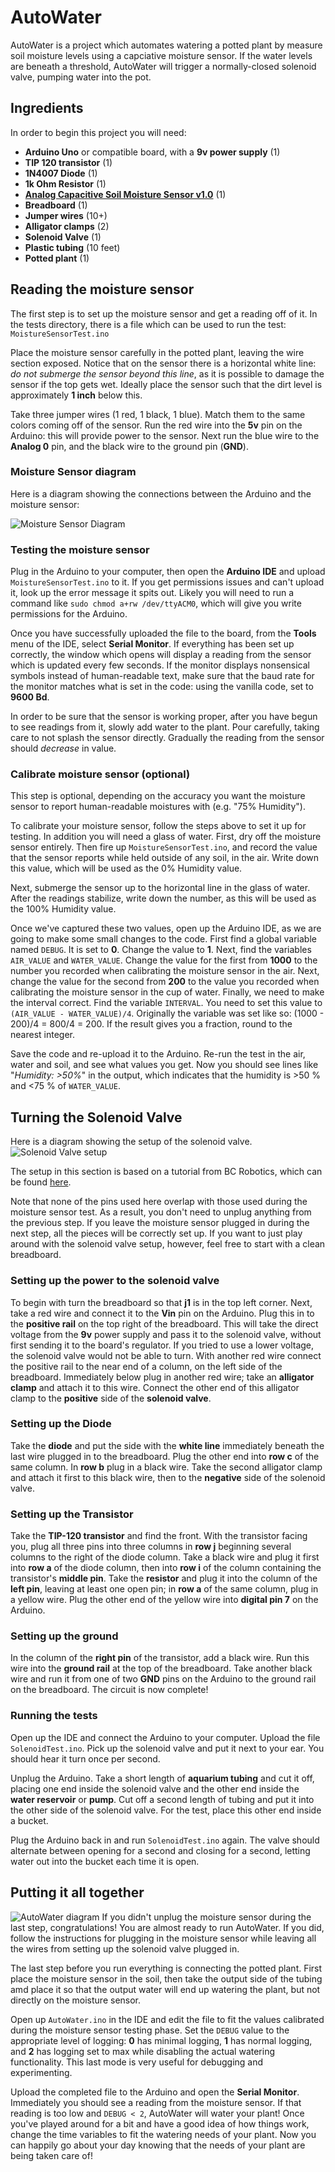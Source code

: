 # AutoWater
AutoWater is a project which automates watering a potted plant by measure soil moisture levels using a capciative moisture sensor. If the water levels are beneath a threshold, AutoWater will trigger a normally-closed solenoid valve, pumping water into the pot.

## Ingredients
In order to begin this project you will need:
- __Arduino Uno__ or compatible board, with a __9v power supply__ (1)
- __TIP 120 transistor__ (1)
- __1N4007 Diode__ (1)
- __1k Ohm Resistor__ (1)
- [__Analog Capacitive Soil Moisture Sensor v1.0__](https://www.dfrobot.com/wiki/index.php/Capacitive_Soil_Moisture_Sensor_SKU:SEN0193) (1)
- __Breadboard__ (1)
- __Jumper wires__ (10+)
- __Alligator clamps__ (2)
- __Solenoid Valve__ (1)
- __Plastic tubing__ (10 feet)
- __Potted plant__ (1)

## Reading the moisture sensor
The first step is to set up the moisture sensor and get a reading off of it.
In the tests directory, there is a file which can be used to run the test: `MoistureSensorTest.ino`

Place the moisture sensor carefully in the potted plant, leaving the wire section exposed. Notice that on the sensor there is a horizontal white line: *do not submerge the sensor beyond this line*, as it is possible to damage the sensor if the top gets wet. Ideally place the sensor such that the dirt level is approximately __1 inch__ below this.

Take three jumper wires (1 red, 1 black, 1 blue). Match them to the same colors coming off of the sensor. Run the red wire into the __5v__ pin on the Arduino: this will provide power to the sensor. Next run the blue wire to the __Analog 0__ pin, and the black wire to the ground pin (__GND__).

### Moisture Sensor diagram
Here is a diagram showing the connections between the Arduino and the moisture sensor:

![Moisture Sensor Diagram](AutoWater/diagrams/MoistureSensorDiagram.png "Moisture Sensor Diagram")

### Testing the moisture sensor
Plug in the Arduino to your computer, then open the __Arduino IDE__ and upload `MoistureSensorTest.ino` to it. If you get permissions issues and can't upload it, look up the error message it spits out. Likely you will need to run a command like `sudo chmod a+rw /dev/ttyACM0`, which will give you write permissions for the Arduino.

Once you have successfully uploaded the file to the board, from the __Tools__ menu of the IDE, select __Serial Monitor__. If everything has been set up correctly, the window which opens will display a reading from the sensor which is updated every few seconds.
If the monitor displays nonsensical symbols instead of human-readable text, make sure that the baud rate for the monitor matches what is set in the code: using the vanilla code, set to __9600 Bd__.

In order to be sure that the sensor is working proper, after you have begun to see readings from it, slowly add water to the plant. Pour carefully, taking care to not splash the sensor directly. Gradually the reading from the sensor should *decrease* in value.

### Calibrate moisture sensor (optional)
This step is optional, depending on the accuracy you want the moisture sensor to report human-readable moistures with (e.g. "75% Humidity").

To calibrate your moisture sensor, follow the steps above to set it up for testing. In addition you will need a glass of water. First, dry off the moisture sensor entirely. Then fire up `MoistureSensorTest.ino`, and record the value that the sensor reports while held outside of any soil, in the air. Write down this value, which will be used as the 0% Humidity value.

Next, submerge the sensor up to the horizontal line in the glass of water. After the readings stabilize, write down the number, as this will be used as the 100% Humidity value.

Once we've captured these two values, open up the Arduino IDE, as we are going to make some small changes to the code. First find a global variable named `DEBUG`. It is set to __0__. Change the value to __1__. Next, find the variables `AIR_VALUE` and `WATER_VALUE`.
Change the value for the first from __1000__ to the number you recorded when calibrating the moisture sensor in the air.
Next, change the value for the second from __200__ to the value you recorded when calibrating the moisture sensor in the cup of water.
Finally, we need to make the interval correct. Find the variable `INTERVAL`. You need to set this value to `(AIR_VALUE - WATER_VALUE)/4`. Originally the variable was set like so: (1000 - 200)/4 = 800/4 = 200. If the result gives you a fraction, round to the nearest integer.

Save the code and re-upload it to the Arduino. Re-run the test in the air, water and soil, and see what values you get. Now you should see lines like "*Humidity: >50%*" in the output, which indicates that the humidity is >50 % and <75 % of `WATER_VALUE`.

## Turning the Solenoid Valve
Here is a diagram showing the setup of the solenoid valve.
![Solenoid Valve setup](AutoWater/diagrams/SolenoidValveDiagram.png "Solenoid Valve setup")

The setup in this section is based on a tutorial from BC Robotics, which can be found [here](https://www.bc-robotics.com/tutorials/controlling-a-solenoid-valve-with-arduino/).

Note that none of the pins used here overlap with those used during the moisture sensor test. As a result, you don't need to unplug anything from the previous step. If you leave the moisture sensor plugged in during the next step, all the pieces will be correctly set up.
If you want to just play around with the solenoid valve setup, however, feel free to start with a clean breadboard.

### Setting up the power to the solenoid valve
To begin with turn the breadboard so that __j1__ is in the top left corner. Next, take a red wire and connect it to the __Vin__ pin on the Arduino. Plug this in to the __positive rail__ on the top right of the breadboard. This will take the direct voltage from the __9v__ power supply and pass it to the solenoid valve, without first sending it to the board's regulator. If you tried to use a lower voltage, the solenoid valve would not be able to turn. With another red wire connect the positive rail to the near end of a column, on the left side of the breadboard. Immediately below plug in another red wire; take an __alligator clamp__ and attach it to this wire. Connect the other end of this alligator clamp to the __positive__ side of the __solenoid valve__.

### Setting up the Diode
Take the __diode__ and put the side with the __white line__ immediately beneath the last wire plugged in to the breadboard. Plug the other end into __row c__ of the same column. In __row b__ plug in a black wire. Take the second alligator clamp and attach it first to this black wire, then to the __negative__ side of the solenoid valve.

### Setting up the Transistor
Take the __TIP-120 transistor__ and find the front. With the transistor facing you, plug all three pins into three columns in __row j__ beginning several columns to the right of the diode column. Take a black wire and plug it first into __row a__ of the diode column, then into __row i__ of the column containing the transistor's __middle pin__. Take the __resistor__ and plug it into the column of the __left pin__, leaving at least one open pin; in __row a__ of the same column, plug in a yellow wire. Plug the other end of the yellow wire into __digital pin 7__ on the Arduino.

### Setting up the ground
In the column of the __right pin__ of the transistor, add a black wire. Run this wire into the __ground rail__ at the top of the breadboard. Take another black wire and run it from one of two __GND__ pins on the Arduino to the ground rail on the breadboard. The circuit is now complete!

### Running the tests
Open up the IDE and connect the Arduino to your computer. Upload the file `SolenoidTest.ino`. Pick up the solenoid valve and put it next to your ear. You should hear it turn once per second.

Unplug the Arduino. Take a short length of __aquarium tubing__ and cut it off, placing one end inside the solenoid valve and the other end inside the __water reservoir__ or __pump__. Cut off a second length of tubing and put it into the other side of the solenoid valve. For the test, place this other end inside a bucket.

Plug the Arduino back in and run `SolenoidTest.ino` again. The valve should alternate between opening for a second and closing for a second, letting water out into the bucket each time it is open.

## Putting it all together
![AutoWater diagram](AutoWater/diagrams/AutoWaterDiagram.png "AutoWater diagram")
If you didn't unplug the moisture sensor during the last step, congratulations! You are almost ready to run AutoWater. If you did, follow the instructions for plugging in the moisture sensor while leaving all the wires from setting up the solenoid valve plugged in.

The last step before you run everything is connecting the potted plant. First place the moisture sensor in the soil, then take the output side of the tubing amd place it so that the output water will end up watering the plant, but not directly on the moisture sensor.

Open up `AutoWater.ino` in the IDE and edit the file to fit the values calibrated during the moisture sensor testing phase. Set the `DEBUG` value to the appropriate level of logging: __0__ has minimal logging, __1__ has normal logging, and __2__ has logging set to max while disabling the actual watering functionality. This last mode is very useful for debugging and experimenting.

Upload the completed file to the Arduino and open the __Serial Monitor__. Immediately you should see a reading from the moisture sensor. If that reading is too low and `DEBUG < 2`, AutoWater will water your plant! Once you've played around for a bit and have a good idea of how things work, change the time variables to fit the watering needs of your plant. Now you can happily go about your day knowing that the needs of your plant are being taken care of!
